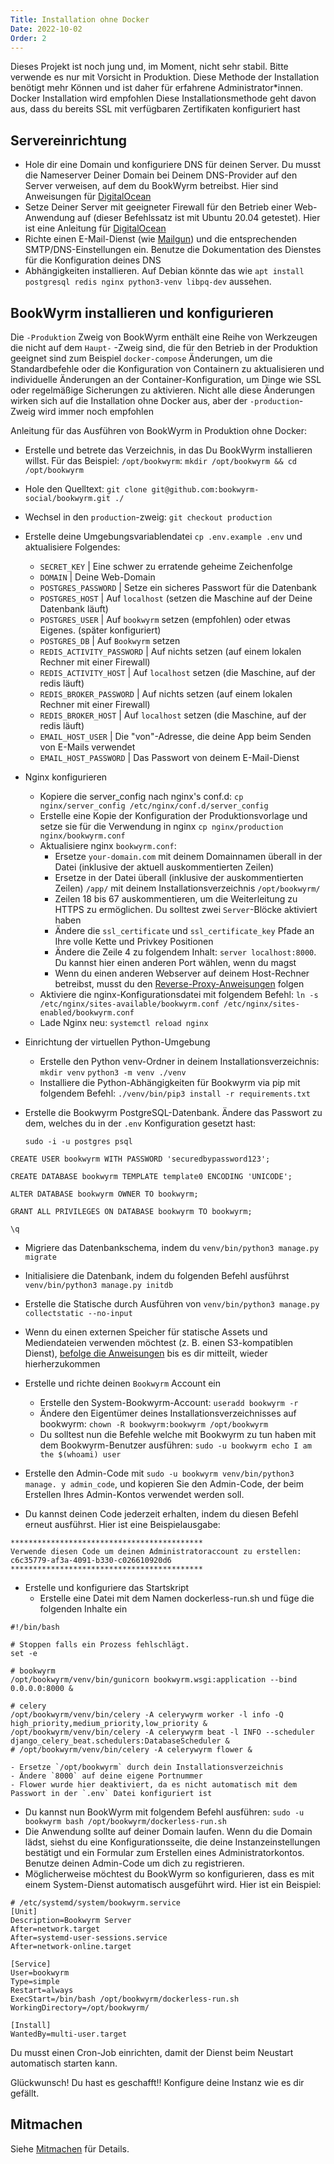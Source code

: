 ```yaml
---
Title: Installation ohne Docker
Date: 2022-10-02
Order: 2
---
```


Dieses Projekt ist noch jung und, im Moment, nicht sehr stabil. Bitte verwende es nur mit Vorsicht in Produktion. Diese Methode der Installation benötigt mehr Können und ist daher für erfahrene Administrator*innen. Docker Installation wird empfohlen Diese Installationsmethode geht davon aus, dass du bereits SSL mit verfügbaren Zertifikaten konfiguriert hast

## Servereinrichtung
- Hole dir eine Domain und konfiguriere DNS für deinen Server. Du musst die Nameserver Deiner Domain bei Deinem DNS-Provider auf den Server verweisen, auf dem du BookWyrm betreibst. Hier sind Anweisungen für [DigitalOcean](https://www.digitalocean.com/community/tutorials/how-to-point-to-digitalocean-nameservers-from-common-domain-registrars)
- Setze Deiner Server mit geeigneter Firewall für den Betrieb einer Web-Anwendung auf (dieser Befehlssatz ist mit Ubuntu 20.04 getestet). Hier ist eine Anleitung für [DigitalOcean](https://www.digitalocean.com/community/tutorials/initial-server-setup-with-ubuntu-20-04)
- Richte einen E-Mail-Dienst (wie [Mailgun](https://documentation.mailgun.com/en/latest/quickstart.html)) und die entsprechenden SMTP/DNS-Einstellungen ein. Benutze die Dokumentation des Dienstes für die Konfiguration deines DNS
- Abhängigkeiten installieren. Auf Debian könnte das wie `apt install postgresql redis nginx python3-venv libpq-dev` aussehen.

## BookWyrm installieren und konfigurieren

Die `-Produktion` Zweig von BookWyrm enthält eine Reihe von Werkzeugen die nicht auf dem `Haupt-` -Zweig sind, die für den Betrieb in der Produktion geeignet sind zum Beispiel `docker-compose` Änderungen, um die Standardbefehle oder die Konfiguration von Containern zu aktualisieren und individuelle Änderungen an der Container-Konfiguration, um Dinge wie SSL oder regelmäßige Sicherungen zu aktivieren. Nicht alle diese Änderungen wirken sich auf die Installation ohne Docker aus, aber der `-production`-Zweig wird immer noch empfohlen

Anleitung für das Ausführen von BookWyrm in Produktion ohne Docker:

- Erstelle und betrete das Verzeichnis, in das Du  BookWyrm installieren willst. Für das Beispiel: `/opt/bookwyrm`: `mkdir /opt/bookwyrm && cd /opt/bookwyrm`
- Hole den Quelltext: `git clone git@github.com:bookwyrm-social/bookwyrm.git ./`
- Wechsel in den `production`-zweig: `git checkout production`
- Erstelle deine Umgebungsvariablendatei `cp .env.example .env` und aktualisiere Folgendes:
    - `SECRET_KEY` | Eine schwer zu erratende geheime Zeichenfolge
    - `DOMAIN` | Deine Web-Domain
    - `POSTGRES_PASSWORD` | Setze ein sicheres Passwort für die Datenbank
    - `POSTGRES_HOST` | Auf `localhost` (setzen die Maschine auf der Deine Datenbank läuft)
    - `POSTGRES_USER` | Auf `bookwyrm` setzen (empfohlen) oder etwas Eigenes. (später konfiguriert)
    - `POSTGRES_DB` | Auf `Bookwyrm` setzen
    - `REDIS_ACTIVITY_PASSWORD` | Auf nichts setzen (auf einem lokalen Rechner mit einer Firewall)
    - `REDIS_ACTIVITY_HOST` | Auf  `localhost` setzen (die Maschine, auf der  redis läuft)
    - `REDIS_BROKER_PASSWORD` | Auf nichts setzen (auf einem lokalen Rechner mit einer Firewall)
    - `REDIS_BROKER_HOST` | Auf  `localhost` setzen (die Maschine, auf der  redis läuft)
    - `EMAIL_HOST_USER` | Die "von"-Adresse, die deine App beim Senden von E-Mails verwendet
    - `EMAIL_HOST_PASSWORD` | Das Passwort von deinem E-Mail-Dienst
- Nginx konfigurieren
    - Kopiere die server_config nach nginx's conf.d: `cp nginx/server_config /etc/nginx/conf.d/server_config`
    - Erstelle eine Kopie der Konfiguration der Produktionsvorlage und setze sie für die Verwendung in nginx `cp nginx/production nginx/bookwyrm.conf`
    - Aktualisiere nginx `bookwyrm.conf`:
        - Ersetze `your-domain.com` mit deinem Domainnamen überall in der Datei (inklusive der aktuell auskommentierten Zeilen)
        - Ersetze in der Datei überall (inklusive der auskommentierten Zeilen) `/app/` mit deinem Installationsverzeichnis `/opt/bookwyrm/`
        - Zeilen 18 bis 67 auskommentieren, um die Weiterleitung zu HTTPS zu ermöglichen. Du solltest zwei `Server`-Blöcke aktiviert haben
        - Ändere die `ssl_certificate` und `ssl_certificate_key` Pfade an Ihre volle Kette und Privkey Positionen
        - Ändere die Zeile 4 zu folgendem Inhalt: `server localhost:8000`. Du kannst hier einen anderen Port wählen, wenn du magst
        - Wenn du einen anderen Webserver auf deinem Host-Rechner betreibst, musst du den [Reverse-Proxy-Anweisungen](/reverse-proxy.html) folgen
    - Aktiviere die nginx-Konfigurationsdatei mit folgendem Befehl: `ln -s /etc/nginx/sites-available/bookwyrm.conf /etc/nginx/sites-enabled/bookwyrm.conf`
     - Lade Nginx neu: `systemctl reload nginx`
- Einrichtung der virtuellen Python-Umgebung
    - Erstelle den Python venv-Ordner in deinem Installationsverzeichnis: `mkdir venv` `python3 -m venv ./venv`
    - Installiere die Python-Abhängigkeiten für Bookwyrm via pip mit folgendem Befehl: `./venv/bin/pip3 install -r requirements.txt`
- Erstelle die Bookwyrm PostgreSQL-Datenbank. Ändere das Passwort zu dem, welches du in der `.env` Konfiguration gesetzt hast:

    `sudo -i -u postgres psql`

```
CREATE USER bookwyrm WITH PASSWORD 'securedbypassword123';

CREATE DATABASE bookwyrm TEMPLATE template0 ENCODING 'UNICODE';

ALTER DATABASE bookwyrm OWNER TO bookwyrm;

GRANT ALL PRIVILEGES ON DATABASE bookwyrm TO bookwyrm;

\q
```

- Migriere das Datenbankschema, indem du `venv/bin/python3 manage.py migrate`
- Initialisiere die Datenbank, indem du folgenden Befehl ausführst `venv/bin/python3 manage.py initdb`
- Erstelle die Statische durch Ausführen von `venv/bin/python3 manage.py collectstatic --no-input`
- Wenn du einen externen Speicher für statische Assets und Mediendateien verwenden möchtest (z. B. einen S3-kompatiblen Dienst), [befolge die Anweisungen](/external-storage.html) bis es dir mitteilt, wieder hierherzukommen
- Erstelle und richte deinen `Bookwyrm` Account ein
    - Erstelle den System-Bookwyrm-Account: `useradd bookwyrm -r`
    - Ändere den Eigentümer deines Installationsverzeichnisses auf bookwyrm: `chown -R bookwyrm:bookwyrm /opt/bookwyrm`
    - Du solltest nun die Befehle welche mit Bookwyrm zu tun haben mit dem Bookwyrm-Benutzer ausführen:   `sudo -u bookwyrm echo I am the $(whoami) user`

- Erstelle den Admin-Code mit `sudo -u bookwyrm venv/bin/python3 manage. y admin_code`, und kopieren Sie den Admin-Code, der beim Erstellen Ihres Admin-Kontos verwendet werden soll.
- Du kannst deinen Code jederzeit erhalten, indem du diesen Befehl erneut ausführst. Hier ist eine Beispielausgabe:

``` { .sh }
*******************************************
Verwende diesen Code um deinen Administratoraccount zu erstellen:
c6c35779-af3a-4091-b330-c026610920d6
*******************************************
```

- Erstelle und konfiguriere das Startskript
    - Erstelle eine Datei mit dem Namen dockerless-run.sh und füge die folgenden Inhalte ein

``` { .sh }
#!/bin/bash

# Stoppen falls ein Prozess fehlschlägt.
set -e

# bookwyrm
/opt/bookwyrm/venv/bin/gunicorn bookwyrm.wsgi:application --bind 0.0.0.0:8000 &

# celery
/opt/bookwyrm/venv/bin/celery -A celerywyrm worker -l info -Q high_priority,medium_priority,low_priority &
/opt/bookwyrm/venv/bin/celery -A celerywyrm beat -l INFO --scheduler django_celery_beat.schedulers:DatabaseScheduler &
# /opt/bookwyrm/venv/bin/celery -A celerywyrm flower &
```
    - Ersetze `/opt/bookwyrm` durch dein Installationsverzeichnis
    - Ändere `8000` auf deine eigene Portnummer
    - Flower wurde hier deaktiviert, da es nicht automatisch mit dem Passwort in der `.env` Datei konfiguriert ist
- Du kannst nun BookWyrm mit folgendem Befehl ausführen: `sudo -u bookwyrm bash /opt/bookwyrm/dockerless-run.sh`
- Die Anwendung sollte auf deiner Domain laufen. Wenn du die Domain lädst, siehst du eine Konfigurationsseite, die deine Instanzeinstellungen bestätigt und ein Formular zum Erstellen eines Administratorkontos. Benutze deinen Admin-Code um dich zu registrieren.
- Möglicherweise möchtest du BookWyrm so konfigurieren, dass es mit einem System-Dienst automatisch ausgeführt wird. Hier ist ein Beispiel:
```
# /etc/systemd/system/bookwyrm.service
[Unit]
Description=Bookwyrm Server
After=network.target
After=systemd-user-sessions.service
After=network-online.target

[Service]
User=bookwyrm
Type=simple
Restart=always
ExecStart=/bin/bash /opt/bookwyrm/dockerless-run.sh
WorkingDirectory=/opt/bookwyrm/

[Install]
WantedBy=multi-user.target
```
Du musst einen Cron-Job einrichten, damit der Dienst beim Neustart automatisch starten kann.

Glückwunsch! Du hast es geschafft!! Konfigure deine Instanz wie es dir gefällt.

## Mitmachen

Siehe [Mitmachen](https://joinbookwyrm.com/get-involved/) für Details.
